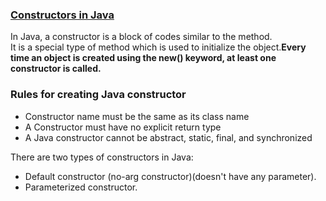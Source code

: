 ### [Constructors in Java](https://www.javatpoint.com/java-constructor)   
In Java, a constructor is a block of codes similar to the method.  
It is a special type of method which is used to initialize the object.**Every time an object is created using the new() keyword, at least one constructor is called.**  

### Rules for creating Java constructor   
*  Constructor name must be the same as its class name
*  A Constructor must have no explicit return type
*  A Java constructor cannot be abstract, static, final, and synchronized  

There are two types of constructors in Java:  
* Default constructor (no-arg constructor)(doesn't have any parameter).        
* Parameterized constructor.    


